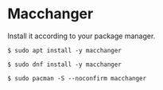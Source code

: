# Macchanger

Install it according to your package manager.

```
$ sudo apt install -y macchanger

$ sudo dnf install -y macchanger

$ sudo pacman -S --noconfirm macchanger
```